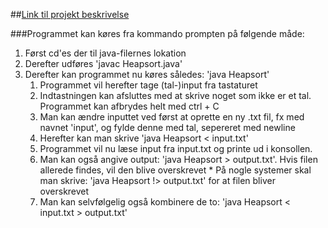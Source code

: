 ##[Link til projekt beskrivelse](http://www.imada.sdu.dk/~rolf/Edu/DM507/F17/projectPartI.pdf)


###Programmet kan køres fra kommando prompten på følgende måde:

1. Først cd'es der til java-filernes lokation
2. Derefter udføres 'javac Heapsort.java'
3. Derefter kan programmet nu køres således: 'java Heapsort'
    1. Programmet vil herefter tage (tal-)input fra tastaturet
    2. Indtastningen kan afsluttes med at skrive noget som ikke er et tal. Programmet kan afbrydes helt med ctrl + C
      1. Man kan ændre inputtet ved først at oprette en ny .txt fil, fx med navnet 'input', og fylde denne med tal, sepereret med newline
      2. Herefter kan man skrive 'java Heapsort < input.txt'
      3. Programmet vil nu læse input fra input.txt og printe ud i konsollen.
      4. Man kan også angive output: 'java Heapsort > output.txt'. Hvis filen allerede findes, vil den blive overskrevet
        * På nogle systemer skal man skrive: 'java Heapsort !> output.txt' for at filen bliver overskrevet
      5. Man kan selvfølgelig også kombinere de to: 'java Heapsort < input.txt > output.txt'
